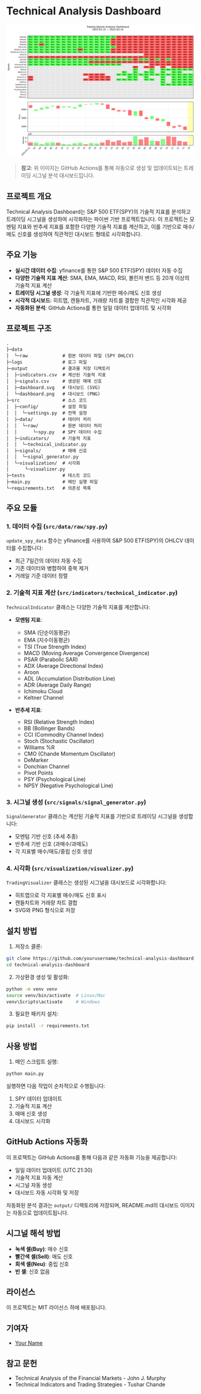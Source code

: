 # Technical Analysis Dashboard

![트레이딩 시그널 분석 대시보드](output/dashboard.svg)

> **참고**: 위 이미지는 GitHub Actions를 통해 자동으로 생성 및 업데이트되는 트레이딩 시그널 분석 대시보드입니다.

## 프로젝트 개요

Technical Analysis Dashboard는 S&P 500 ETF(SPY)의 기술적 지표를 분석하고 트레이딩 시그널을 생성하여 시각화하는 파이썬 기반 프로젝트입니다. 이 프로젝트는 모멘텀 지표와 반추세 지표를 포함한 다양한 기술적 지표를 계산하고, 이를 기반으로 매수/매도 신호를 생성하여 직관적인 대시보드 형태로 시각화합니다.

## 주요 기능

- **실시간 데이터 수집**: yfinance를 통한 S&P 500 ETF(SPY) 데이터 자동 수집
- **다양한 기술적 지표 계산**: SMA, EMA, MACD, RSI, 볼린저 밴드 등 20개 이상의 기술적 지표 계산
- **트레이딩 시그널 생성**: 각 기술적 지표에 기반한 매수/매도 신호 생성
- **시각적 대시보드**: 히트맵, 캔들차트, 거래량 차트를 결합한 직관적인 시각화 제공
- **자동화된 분석**: GitHub Actions를 통한 일일 데이터 업데이트 및 시각화

## 프로젝트 구조

```
.
├─data
│  └─raw             # 원본 데이터 파일 (SPY OHLCV)
├─logs               # 로그 파일
├─output             # 결과물 저장 디렉토리
│  ├─indicators.csv  # 계산된 기술적 지표
│  ├─signals.csv     # 생성된 매매 신호
│  ├─dashboard.svg   # 대시보드 (SVG)
│  └─dashboard.png   # 대시보드 (PNG)
├─src                # 소스 코드
│  ├─config/         # 설정 파일
│  │  └─settings.py  # 전역 설정
│  ├─data/           # 데이터 처리
│  │  └─raw/         # 원본 데이터 처리
│  │      └─spy.py   # SPY 데이터 수집
│  ├─indicators/     # 기술적 지표
│  │  └─technical_indicator.py
│  ├─signals/        # 매매 신호
│  │  └─signal_generator.py
│  └─visualization/  # 시각화
│      └─visualizer.py
├─tests              # 테스트 코드
├─main.py            # 메인 실행 파일
└─requirements.txt   # 의존성 목록
```

## 주요 모듈

### 1. 데이터 수집 (`src/data/raw/spy.py`)

`update_spy_data` 함수는 yfinance를 사용하여 S&P 500 ETF(SPY)의 OHLCV 데이터를 수집합니다:
- 최근 7일간의 데이터 자동 수집
- 기존 데이터와 병합하여 중복 제거
- 거래일 기준 데이터 정렬

### 2. 기술적 지표 계산 (`src/indicators/technical_indicator.py`)

`TechnicalIndicator` 클래스는 다양한 기술적 지표를 계산합니다:

- **모멘텀 지표**:
  - SMA (단순이동평균)
  - EMA (지수이동평균)
  - TSI (True Strength Index)
  - MACD (Moving Average Convergence Divergence)
  - PSAR (Parabolic SAR)
  - ADX (Average Directional Index)
  - Aroon
  - ADL (Accumulation Distribution Line)
  - ADR (Average Daily Range)
  - Ichimoku Cloud
  - Keltner Channel

- **반추세 지표**:
  - RSI (Relative Strength Index)
  - BB (Bollinger Bands)
  - CCI (Commodity Channel Index)
  - Stoch (Stochastic Oscillator)
  - Williams %R
  - CMO (Chande Momentum Oscillator)
  - DeMarker
  - Donchian Channel
  - Pivot Points
  - PSY (Psychological Line)
  - NPSY (Negative Psychological Line)

### 3. 시그널 생성 (`src/signals/signal_generator.py`)

`SignalGenerator` 클래스는 계산된 기술적 지표를 기반으로 트레이딩 시그널을 생성합니다:
- 모멘텀 기반 신호 (추세 추종)
- 반추세 기반 신호 (과매수/과매도)
- 각 지표별 매수/매도/중립 신호 생성

### 4. 시각화 (`src/visualization/visualizer.py`)

`TradingVisualizer` 클래스는 생성된 시그널을 대시보드로 시각화합니다:
- 히트맵으로 각 지표별 매수/매도 신호 표시
- 캔들차트와 거래량 차트 결합
- SVG와 PNG 형식으로 저장

## 설치 방법

1. 저장소 클론:
```bash
git clone https://github.com/yourusername/technical-analysis-dashboard.git
cd technical-analysis-dashboard
```

2. 가상환경 생성 및 활성화:
```bash
python -m venv venv
source venv/bin/activate  # Linux/Mac
venv\Scripts\activate     # Windows
```

3. 필요한 패키지 설치:
```bash
pip install -r requirements.txt
```

## 사용 방법

1. 메인 스크립트 실행:
```bash
python main.py
```

실행하면 다음 작업이 순차적으로 수행됩니다:
1. SPY 데이터 업데이트
2. 기술적 지표 계산
3. 매매 신호 생성
4. 대시보드 시각화

## GitHub Actions 자동화

이 프로젝트는 GitHub Actions를 통해 다음과 같은 자동화 기능을 제공합니다:

- 일일 데이터 업데이트 (UTC 21:30)
- 기술적 지표 자동 계산
- 시그널 자동 생성
- 대시보드 자동 시각화 및 저장

자동화된 분석 결과는 `output/` 디렉토리에 저장되며, README.md의 대시보드 이미지는 자동으로 업데이트됩니다.

## 시그널 해석 방법

- **녹색 셀(Buy)**: 매수 신호
- **빨간색 셀(Sell)**: 매도 신호
- **회색 셀(Neu)**: 중립 신호
- **빈 셀**: 신호 없음

## 라이선스

이 프로젝트는 MIT 라이선스 하에 배포됩니다.

## 기여자

- [Your Name](https://github.com/yourusername)

## 참고 문헌

- Technical Analysis of the Financial Markets - John J. Murphy
- Technical Indicators and Trading Strategies - Tushar Chande 